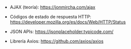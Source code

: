 * AJAX (teoría): https://jonmircha.com/ajax


* Códigos de estado de respuesta HTTP: https://developer.mozilla.org/es/docs/Web/HTTP/Status



* JSON APIs: https://jsonplaceholder.typicode.com/



* Librería Axios: https://github.com/axios/axios